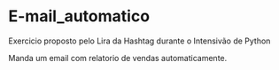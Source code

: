 # E-mail_automatico
Exercicio proposto pelo Lira da Hashtag durante o Intensivão de Python

Manda um email com relatorio de vendas automaticamente.
